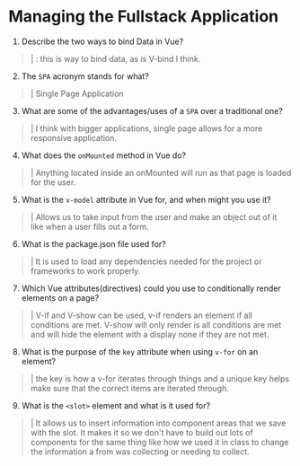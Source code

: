 # Managing the Fullstack Application

1. Describe the two ways to bind Data in Vue?

  > | : this is  way to bind data, as is V-bind I think.

2. The `SPA` acronym stands for what?

  > | Single Page Application

3. What are some of the advantages/uses of a `SPA` over a traditional one?

  > | I think with bigger applications, single page allows for a more responsive application. 

4. What does the `onMounted` method in Vue do?

  > | Anything located inside an onMounted will run as that page is loaded for the user.

5. What is the `v-model` attribute in Vue for, and when might you use it?

  > | Allows us to take input from the user and make an object out of it like when a user fills out a form.

6. What is the package.json file used for?

  > | It is used to load any dependencies needed for the project or frameworks to work properly.

7. Which Vue attributes(directives) could you use to conditionally render elements on a page?

  > | V-if and V-show can be used, v-if renders an element if all conditions are met. V-show will only render is all conditions are met and will hide the element with a display none if they are not met.

8. What is the purpose of the `key` attribute when using `v-for` on an element?

  > | the key is how a v-for iterates through things and a unique key helps make sure that the correct items are iterated through.

9. What is the `<slot>` element and what is it used for?

  > | It allows us to insert information into component areas that we save with the slot. It makes it so we don't have to build out lots of components for the same thing like how we used it in class to change the information a from was collecting or needing to collect.
